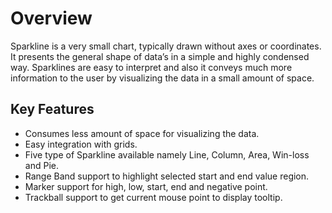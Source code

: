 # Overview

Sparkline is a very small chart, typically drawn without axes or coordinates. It presents the general shape of data’s in a simple and highly condensed way. Sparklines are easy to interpret and also it conveys much more information to the user by visualizing the data in a small amount of space.

## Key Features

* Consumes less amount of space for visualizing the data.
* Easy integration with grids.
* Five type of Sparkline available namely Line, Column, Area, Win-loss and Pie.
* Range Band support to highlight selected start and end value region.
* Marker support for high, low, start, end and negative point.
* Trackball support to get current mouse point to display tooltip.
